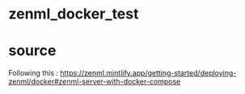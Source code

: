 # zenml_docker_test

# source

Following this : https://zenml.mintlify.app/getting-started/deploying-zenml/docker#zenml-server-with-docker-compose
